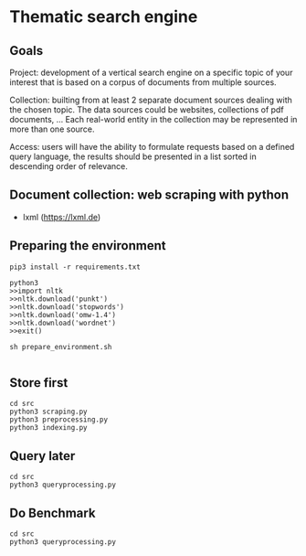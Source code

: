 # Thematic search engine

## Goals

Project: development of a vertical search engine on a specific topic
of your interest that is based on a corpus of documents from multiple
sources.

Collection: builting from at least 2 separate document sources dealing with the chosen topic. 
The data sources could be websites, collections of pdf documents,  ... 
Each real-world entity in the collection may be represented in more than one source.

Access: users will have the ability to formulate requests based on a defined query language, the results should be presented in a list sorted in descending order of relevance.


## Document collection: web scraping with python
- lxml (https://lxml.de) 

## Preparing the environment

```shell
pip3 install -r requirements.txt

python3
>>import nltk
>>nltk.download('punkt')
>>nltk.download('stopwords')
>>nltk.download('omw-1.4')
>>nltk.download('wordnet')
>>exit()

sh prepare_environment.sh 


```

## Store first

```shell
cd src
python3 scraping.py
python3 preprocessing.py
python3 indexing.py

```

## Query later

```shell
cd src
python3 queryprocessing.py

```

## Do Benchmark

```shell
cd src
python3 queryprocessing.py

```